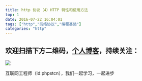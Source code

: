 ```yaml
---
title: http 协议（4）HTTP 特性和使用方法
top: 1
date: 2016-07-22 16:04:01
tags: ["http","网络协议","编程基础"]
categories: "http"
---
```


## 欢迎扫描下方二维码，[个人博客](https://www.phpst.cn)，持续关注：

![](https://ww1.sinaimg.cn/large/a616b9a4gy1g4xzv954a4j20760763yo.jpg)

互联网工程师（id:phpstcn），我们一起学习，一起进步
